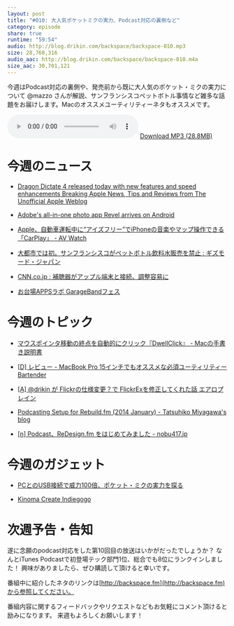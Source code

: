 ```yaml
---
layout: post
title: "#010: 大人気ポケットミクの実力、Podcast対応の裏側など"
category: episode
share: true
runtime: "59:54"
audio: http://blog.drikin.com/backspace/backspace-010.mp3
size: 28,760,316
audio_aac: http://blog.drikin.com/backspace/backspace-010.m4a
size_aac: 30,701,121
---
```


今週はPodcast対応の裏側や、発売前から既に大人気のポケット・ミクの実力について @mazzo さんが解説、サンフランシスコペットボトル事情など雑多な話題をお届けします。Macのオススメユーティリティーネタもオススメです。

<audio src="http://blog.drikin.com/backspace/backspace-010.m4a" controls preload></audio>
[Download MP3 (28.8MB)](http://blog.drikin.com/backspace/backspace-010.mp3)

# 今週のニュース
- [Dragon Dictate 4 released today with new features and speed enhancements  Breaking Apple News, Tips and Reviews from The Unofficial Apple Weblog](http://www.tuaw.com/2014/03/04/dragon-dictate-4-released-today-with-new-features-and-speed-enha/?ncid=rss_truncated)

- [Adobe's all-in-one photo app Revel arrives on Android](http://www.engadget.com/2014/03/05/adobes-revel-photo-sharing-app-finally-hits-android/?ncid=rss_truncated)

- [Apple、自動車運転中に“アイズフリー”でiPhoneの音楽やマップ操作できる「CarPlay」 - AV Watch](http://av.watch.impress.co.jp/docs/news/20140303_637845.html)

- [大都市では初。サンフランシスコがペットボトル飲料水販売を禁止 : ギズモード・ジャパン](http://www.gizmodo.jp/2014/03/post_14132.html)

- [CNN.co.jp : 補聴器がアップル端末と接続、調整容易に](http://1topi.jp/curator/mazzo/1403/05/476711)

- [お台場APPSラボ GarageBandフェス](http://1topi.jp/curator/mazzo/1403/07/478651)

# 今週のトピック
- [マウスポインタ移動の終点を自動的にクリック『DwellClick』 - Macの手書き説明書](http://veadardiary.blog29.fc2.com/blog-entry-4973.html)

- [[D] レビュー - MacBook Pro 15インチでもオススメな必須ユーティリティー Bartender](http://blog.drikin.com/2014/02/---macbook-pro-15-bartender.html)

- [[A] @drikin が Flickrの仕様変更？で FlickrExを修正してくれた話  エアロプレイン](http://airoplane.net/2014/03/04/drikin-flickrex-thx.html)

- [Podcasting Setup for Rebuild.fm (2014 January) - Tatsuhiko Miyagawa's blog](http://weblog.bulknews.net/post/73481193815/podcasting-setup-for-rebuild-fm-2014-january)

- [[n] Podcast、ReDesign.fm をはじめてみました - nobu417.jp](http://www.nobu417.jp/weblog/info/began-podcast-named-redesignfm.html)

# 今週のガジェット
- [PCとのUSB接続で威力100倍、ポケット・ミクの実力を探る](http://www.dtmstation.com/archives/51888898.html)

- [Kinoma Create  Indiegogo](http://www.indiegogo.com/projects/kinoma-create)

# 次週予告・告知
遂に念願のpodcast対応をした第10回目の放送はいかがだったでしょうか？
なんとiTunes Podcastで初登場テック部門1位、総合でも8位にランクインしました！
興味がありましたら、ぜひ購読して頂けると幸いです。

番組中に紹介したネタのリンクは[http://backspace.fm](http://backspace.fm)から参照してください。

番組内容に関するフィードバックやリクエストなどもお気軽にコメント頂けると励みになります。
来週もよろしくお願いします！


